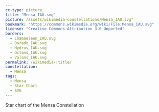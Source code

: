 ```yaml
---
cc-type: picture
title: "Mensa_IAU.svg"
picture: /assets/wikimedia-constellations/Mensa_IAU.svg"
bookmark: "https://commons.wikimedia.org/wiki/File:Mensa_IAU.svg"
license: "Creative Commons Attribution 3.0 Unported"
borders:
  - Chamaeleon_IAU.svg
  - Dorado_IAU.svg
  - Hydrus_IAU.svg
  - Octans_IAU.svg
  - Volans_IAU.svg
permalink: /wikimedia/:title/
constellation:
  - Mensa
tags:
  - Mensa
  - Star Chart
  - SVG
---
```

Star chart of the Mensa Constellation